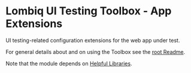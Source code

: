 # Lombiq UI Testing Toolbox - App Extensions



UI testing-related configuration extensions for the web app under test.

For general details about and on using the Toolbox see the [root Readme](../Readme.md).

Note that the module depends on [Helpful Libraries](https://github.com/Lombiq/Helpful-Libraries).

